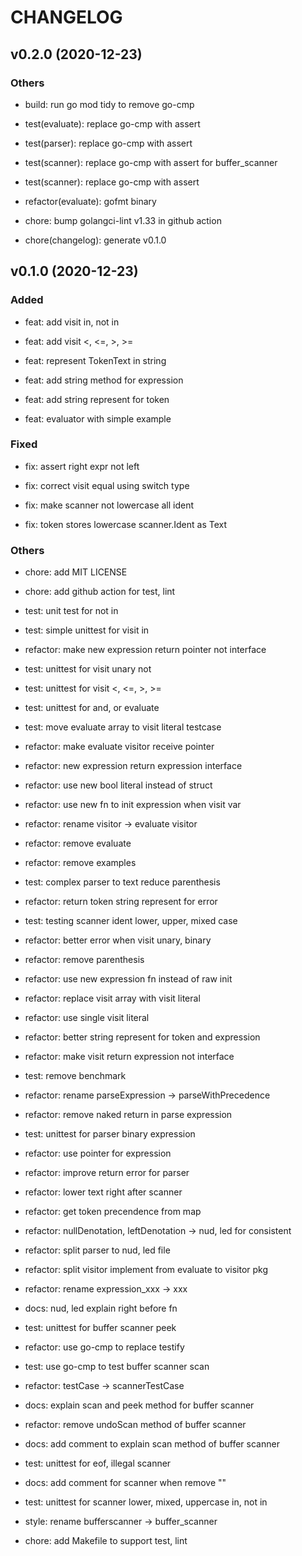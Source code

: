 # CHANGELOG

## v0.2.0 (2020-12-23)

### Others

- build: run go mod tidy to remove go-cmp

- test(evaluate): replace go-cmp with assert

- test(parser): replace go-cmp with assert

- test(scanner): replace go-cmp with assert for buffer_scanner

- test(scanner): replace go-cmp with assert

- refactor(evaluate): gofmt binary

- chore: bump golangci-lint v1.33 in github action

- chore(changelog): generate v0.1.0

## v0.1.0 (2020-12-23)

### Added

- feat: add visit in, not in

- feat: add visit <, <=, >, >=

- feat: represent TokenText in string

- feat: add string method for expression

- feat: add string represent for token

- feat: evaluator with simple example

### Fixed

- fix: assert right expr not left

- fix: correct visit equal using switch type

- fix: make scanner not lowercase all ident

- fix: token stores lowercase scanner.Ident as Text

### Others

- chore: add MIT LICENSE

- chore: add github action for test, lint

- test: unit test for not in

- test: simple unittest for visit in

- refactor: make new expression return pointer not interface

- test: unittest for visit unary not

- test: unittest for visit <, <=, >, >=

- test: unittest for and, or evaluate

- test: move evaluate array to visit literal testcase

- refactor: make evaluate visitor receive pointer

- refactor: new expression return expression interface

- refactor: use new bool literal instead of struct

- refactor: use new fn to init expression when visit var

- refactor: rename visitor -> evaluate visitor

- refactor: remove evaluate

- refactor: remove examples

- test: complex parser to text reduce parenthesis

- refactor: return token string represent for error

- test: testing scanner ident lower, upper, mixed case

- refactor: better error when visit unary, binary

- refactor: remove parenthesis

- refactor: use new expression fn instead of raw init

- refactor: replace visit array with visit literal

- refactor: use single visit literal

- refactor: better string represent for token and expression

- refactor: make visit return expression not interface

- test: remove benchmark

- refactor: rename parseExpression -> parseWithPrecedence

- refactor: remove naked return in parse expression

- test: unittest for parser binary expression

- refactor: use pointer for expression

- refactor: improve return error for parser

- refactor: lower text right after scanner

- refactor: get token precendence from map

- refactor: nullDenotation, leftDenotation -> nud, led for consistent

- refactor: split parser to nud, led file

- refactor: split visitor implement from evaluate to visitor pkg

- refactor: rename expression_xxx -> xxx

- docs: nud, led explain right before fn

- test: unittest for buffer scanner peek

- refactor: use go-cmp to replace testify

- test: use go-cmp to test buffer scanner scan

- refactor: testCase -> scannerTestCase

- docs: explain scan and peek method for buffer scanner

- refactor: remove undoScan method of buffer scanner

- docs: add comment to explain scan method of buffer scanner

- test: unittest for eof, illegal scanner

- docs: add comment for scanner when remove ""

- test: unittest for scanner lower, mixed, uppercase in, not in

- style: rename bufferscanner -> buffer_scanner

- chore: add Makefile to support test, lint